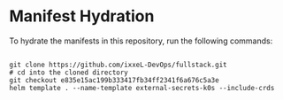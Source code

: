 
# Manifest Hydration

To hydrate the manifests in this repository, run the following commands:

```shell

git clone https://github.com/ixxeL-DevOps/fullstack.git
# cd into the cloned directory
git checkout e835e15ac199b333417fb34ff2341f6a676c5a3e
helm template . --name-template external-secrets-k0s --include-crds
```
